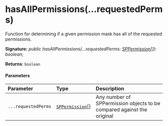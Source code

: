 # hasAllPermissions(...requestedPerms)




Function for determining if a given permission mask has all of the requested permissions.

**Signature:** _public hasAllPermissions(...requestedPerms: [SPPermission](../sp-page-context/sppermission.md)[]): boolean;_

**Returns**: `boolean`





#### Parameters


| Parameter	   | Type    | Description |
|:-------------|:---------------|:------------|
| `...requestedPerms`    | [`SPPermission`](../sp-page-context/sppermission.md)[] | Any number of SPPermission objects to be compared against the original |


